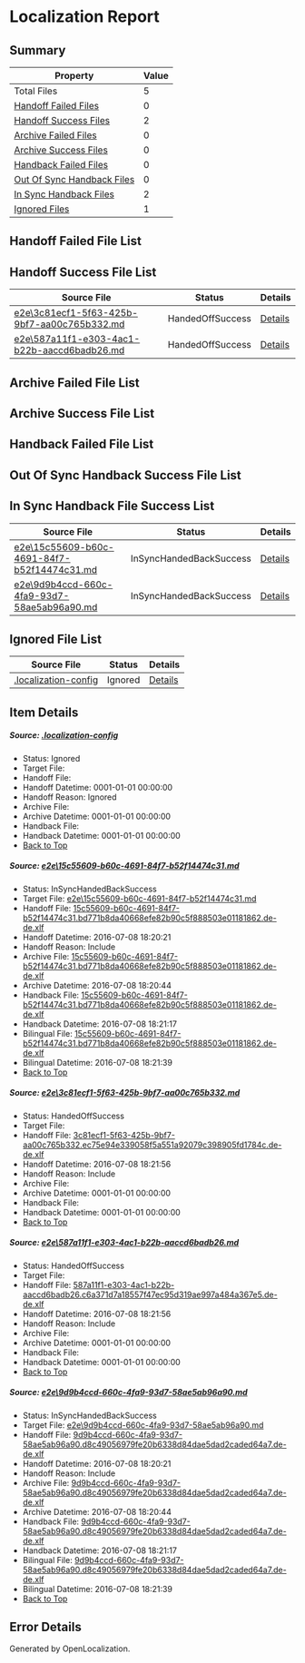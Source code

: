 # <a name='report-top'></a> Localization Report

## Summary
 Property | Value 
 -------- | ----- 
 Total Files | 5
[ Handoff Failed Files ](#handoff-failed-list)| 0
[ Handoff Success Files ](#handoff-success-list)| 2
[ Archive Failed Files ](#archive-failed-list)| 0
[ Archive Success Files ](#archive-success-list)| 0
[ Handback Failed Files ](#handback-failed-list)| 0
[ Out Of Sync Handback Files ](#outofsync-handback-success-list)| 0
[ In Sync Handback Files ](#insync-handback-success-list)| 2
[ Ignored Files ](#ignored-list)| 1

## <a name='handoff-failed-list'></a> Handoff Failed File List

## <a name='handoff-success-list'></a> Handoff Success File List
 Source File | Status | Details 
 ----------- | ------ | ------- 
 [e2e\3c81ecf1-5f63-425b-9bf7-aa00c765b332.md](https://github.com/OpenLocalizationTestOrg/oltest/blob/47a1d89ec3f9ba8b8b72adb8fbfd0b6a9c53c625/e2e/3c81ecf1-5f63-425b-9bf7-aa00c765b332.md) | HandedOffSuccess | [Details](#0e25924feff61692232cf7a68e3ad697d7a8dbbd2)
 [e2e\587a11f1-e303-4ac1-b22b-aaccd6badb26.md](https://github.com/OpenLocalizationTestOrg/oltest/blob/47a1d89ec3f9ba8b8b72adb8fbfd0b6a9c53c625/e2e/587a11f1-e303-4ac1-b22b-aaccd6badb26.md) | HandedOffSuccess | [Details](#29ed66b9c39ea0d114e3f43d23311af32951b7673)

## <a name='archive-failed-list'></a> Archive Failed File List

## <a name='archive-success-list'></a> Archive Success File List

## <a name='handback-failed-list'></a> Handback Failed File List

## <a name='outofsync-handback-success-list'></a> Out Of Sync Handback Success File List

## <a name='insync-handback-success-list'></a> In Sync Handback File Success List
 Source File | Status | Details 
 ----------- | ------ | ------- 
 [e2e\15c55609-b60c-4691-84f7-b52f14474c31.md](https://github.com/OpenLocalizationTestOrg/oltest/blob/feda2a65475a421f1f209fc6cb5bb3b12663346d/e2e/15c55609-b60c-4691-84f7-b52f14474c31.md) | InSyncHandedBackSuccess | [Details](#db8aa5c89fe23667f8c92df1c5455dc4eea297721)
 [e2e\9d9b4ccd-660c-4fa9-93d7-58ae5ab96a90.md](https://github.com/OpenLocalizationTestOrg/oltest/blob/feda2a65475a421f1f209fc6cb5bb3b12663346d/e2e/9d9b4ccd-660c-4fa9-93d7-58ae5ab96a90.md) | InSyncHandedBackSuccess | [Details](#33a9b247ea74268789314da8e070c292ff4c74cb4)

## <a name='ignored-list'></a> Ignored File List
 Source File | Status | Details 
 ----------- | ------ | ------- 
 [.localization-config](https://github.com/OpenLocalizationTestOrg/oltest/blob/47a1d89ec3f9ba8b8b72adb8fbfd0b6a9c53c625/.localization-config) | Ignored | [Details](#3d4f252ac210baf56311d7e97dcc2db10974dbd20)

## Item Details
##### <a name='3d4f252ac210baf56311d7e97dcc2db10974dbd20'></a> Source: [.localization-config](https://github.com/OpenLocalizationTestOrg/oltest/blob/47a1d89ec3f9ba8b8b72adb8fbfd0b6a9c53c625/.localization-config)
* Status: Ignored
* Target File: 
* Handoff File: 
* Handoff Datetime: 0001-01-01 00:00:00
* Handoff Reason: Ignored
* Archive File: 
* Archive Datetime: 0001-01-01 00:00:00
* Handback File: 
* Handback Datetime: 0001-01-01 00:00:00
* [Back to Top](#report-top)

##### <a name='db8aa5c89fe23667f8c92df1c5455dc4eea297721'></a> Source: [e2e\15c55609-b60c-4691-84f7-b52f14474c31.md](https://github.com/OpenLocalizationTestOrg/oltest/blob/feda2a65475a421f1f209fc6cb5bb3b12663346d/e2e/15c55609-b60c-4691-84f7-b52f14474c31.md)
* Status: InSyncHandedBackSuccess
* Target File: [e2e\15c55609-b60c-4691-84f7-b52f14474c31.md](https://github.com/OpenLocalizationTestOrg/oltest-dede-fly/blob/a0badd3aa38fd65172dd015d12a97c65b6db712a/e2e/15c55609-b60c-4691-84f7-b52f14474c31.md)
* Handoff File: [15c55609-b60c-4691-84f7-b52f14474c31.bd771b8da40668efe82b90c5f888503e01181862.de-de.xlf](https://github.com/OpenLocalizationTestOrg/olhandoff-e2e/blob/e1b2226691f7c9fc9fe2cd602ea7983de97b64a4/ol-handoff/OpenLocalizationTestOrg/oltest-dede-fly/ci/ht/15c55609-b60c-4691-84f7-b52f14474c31.bd771b8da40668efe82b90c5f888503e01181862.de-de.xlf)
* Handoff Datetime: 2016-07-08 18:20:21
* Handoff Reason: Include
* Archive File: [15c55609-b60c-4691-84f7-b52f14474c31.bd771b8da40668efe82b90c5f888503e01181862.de-de.xlf](https://github.com/OpenLocalizationTestOrg/olhandoff-e2e/blob/9d3d5410d6bda606ff95db20626d74b14b3dce6a/ol-archive/OpenLocalizationTestOrg/oltest-dede-fly/ci/ht/15c55609-b60c-4691-84f7-b52f14474c31.bd771b8da40668efe82b90c5f888503e01181862.de-de.xlf)
* Archive Datetime: 2016-07-08 18:20:44
* Handback File: [15c55609-b60c-4691-84f7-b52f14474c31.bd771b8da40668efe82b90c5f888503e01181862.de-de.xlf](https://github.com/OpenLocalizationTestOrg/olhandback-e2e/blob/b4c9d08639bd4d139b2628d4dd22116587b2afda/ol-handback/OpenLocalizationTestOrg/oltest-dede-fly/ci/ht/15c55609-b60c-4691-84f7-b52f14474c31.bd771b8da40668efe82b90c5f888503e01181862.de-de.xlf)
* Handback Datetime: 2016-07-08 18:21:17
* Bilingual File: [15c55609-b60c-4691-84f7-b52f14474c31.bd771b8da40668efe82b90c5f888503e01181862.de-de.xlf](https://github.com/OpenLocalizationTestOrg/olhandback-e2e/blob/b4c9d08639bd4d139b2628d4dd22116587b2afda/ol-handback/OpenLocalizationTestOrg/oltest-dede-fly/ci/ht/15c55609-b60c-4691-84f7-b52f14474c31.bd771b8da40668efe82b90c5f888503e01181862.de-de.xlf)
* Bilingual Datetime: 2016-07-08 18:21:39
* [Back to Top](#report-top)

##### <a name='0e25924feff61692232cf7a68e3ad697d7a8dbbd2'></a> Source: [e2e\3c81ecf1-5f63-425b-9bf7-aa00c765b332.md](https://github.com/OpenLocalizationTestOrg/oltest/blob/47a1d89ec3f9ba8b8b72adb8fbfd0b6a9c53c625/e2e/3c81ecf1-5f63-425b-9bf7-aa00c765b332.md)
* Status: HandedOffSuccess
* Target File: 
* Handoff File: [3c81ecf1-5f63-425b-9bf7-aa00c765b332.ec75e94e339058f5a551a92079c398905fd1784c.de-de.xlf](https://github.com/OpenLocalizationTestOrg/olhandoff-e2e/blob/61b51f93ad05e3651fce15e85574778f0b225f60/ol-handoff/OpenLocalizationTestOrg/oltest-dede-fly/ci/ht/3c81ecf1-5f63-425b-9bf7-aa00c765b332.ec75e94e339058f5a551a92079c398905fd1784c.de-de.xlf)
* Handoff Datetime: 2016-07-08 18:21:56
* Handoff Reason: Include
* Archive File: 
* Archive Datetime: 0001-01-01 00:00:00
* Handback File: 
* Handback Datetime: 0001-01-01 00:00:00
* [Back to Top](#report-top)

##### <a name='29ed66b9c39ea0d114e3f43d23311af32951b7673'></a> Source: [e2e\587a11f1-e303-4ac1-b22b-aaccd6badb26.md](https://github.com/OpenLocalizationTestOrg/oltest/blob/47a1d89ec3f9ba8b8b72adb8fbfd0b6a9c53c625/e2e/587a11f1-e303-4ac1-b22b-aaccd6badb26.md)
* Status: HandedOffSuccess
* Target File: 
* Handoff File: [587a11f1-e303-4ac1-b22b-aaccd6badb26.c6a371d7a18557f47ec95d319ae997a484a367e5.de-de.xlf](https://github.com/OpenLocalizationTestOrg/olhandoff-e2e/blob/61b51f93ad05e3651fce15e85574778f0b225f60/ol-handoff/OpenLocalizationTestOrg/oltest-dede-fly/ci/ht/587a11f1-e303-4ac1-b22b-aaccd6badb26.c6a371d7a18557f47ec95d319ae997a484a367e5.de-de.xlf)
* Handoff Datetime: 2016-07-08 18:21:56
* Handoff Reason: Include
* Archive File: 
* Archive Datetime: 0001-01-01 00:00:00
* Handback File: 
* Handback Datetime: 0001-01-01 00:00:00
* [Back to Top](#report-top)

##### <a name='33a9b247ea74268789314da8e070c292ff4c74cb4'></a> Source: [e2e\9d9b4ccd-660c-4fa9-93d7-58ae5ab96a90.md](https://github.com/OpenLocalizationTestOrg/oltest/blob/feda2a65475a421f1f209fc6cb5bb3b12663346d/e2e/9d9b4ccd-660c-4fa9-93d7-58ae5ab96a90.md)
* Status: InSyncHandedBackSuccess
* Target File: [e2e\9d9b4ccd-660c-4fa9-93d7-58ae5ab96a90.md](https://github.com/OpenLocalizationTestOrg/oltest-dede-fly/blob/a0badd3aa38fd65172dd015d12a97c65b6db712a/e2e/9d9b4ccd-660c-4fa9-93d7-58ae5ab96a90.md)
* Handoff File: [9d9b4ccd-660c-4fa9-93d7-58ae5ab96a90.d8c49056979fe20b6338d84dae5dad2caded64a7.de-de.xlf](https://github.com/OpenLocalizationTestOrg/olhandoff-e2e/blob/e1b2226691f7c9fc9fe2cd602ea7983de97b64a4/ol-handoff/OpenLocalizationTestOrg/oltest-dede-fly/ci/ht/9d9b4ccd-660c-4fa9-93d7-58ae5ab96a90.d8c49056979fe20b6338d84dae5dad2caded64a7.de-de.xlf)
* Handoff Datetime: 2016-07-08 18:20:21
* Handoff Reason: Include
* Archive File: [9d9b4ccd-660c-4fa9-93d7-58ae5ab96a90.d8c49056979fe20b6338d84dae5dad2caded64a7.de-de.xlf](https://github.com/OpenLocalizationTestOrg/olhandoff-e2e/blob/9d3d5410d6bda606ff95db20626d74b14b3dce6a/ol-archive/OpenLocalizationTestOrg/oltest-dede-fly/ci/ht/9d9b4ccd-660c-4fa9-93d7-58ae5ab96a90.d8c49056979fe20b6338d84dae5dad2caded64a7.de-de.xlf)
* Archive Datetime: 2016-07-08 18:20:44
* Handback File: [9d9b4ccd-660c-4fa9-93d7-58ae5ab96a90.d8c49056979fe20b6338d84dae5dad2caded64a7.de-de.xlf](https://github.com/OpenLocalizationTestOrg/olhandback-e2e/blob/b4c9d08639bd4d139b2628d4dd22116587b2afda/ol-handback/OpenLocalizationTestOrg/oltest-dede-fly/ci/ht/9d9b4ccd-660c-4fa9-93d7-58ae5ab96a90.d8c49056979fe20b6338d84dae5dad2caded64a7.de-de.xlf)
* Handback Datetime: 2016-07-08 18:21:17
* Bilingual File: [9d9b4ccd-660c-4fa9-93d7-58ae5ab96a90.d8c49056979fe20b6338d84dae5dad2caded64a7.de-de.xlf](https://github.com/OpenLocalizationTestOrg/olhandback-e2e/blob/b4c9d08639bd4d139b2628d4dd22116587b2afda/ol-handback/OpenLocalizationTestOrg/oltest-dede-fly/ci/ht/9d9b4ccd-660c-4fa9-93d7-58ae5ab96a90.d8c49056979fe20b6338d84dae5dad2caded64a7.de-de.xlf)
* Bilingual Datetime: 2016-07-08 18:21:39
* [Back to Top](#report-top)


## Error Details

Generated by OpenLocalization.
